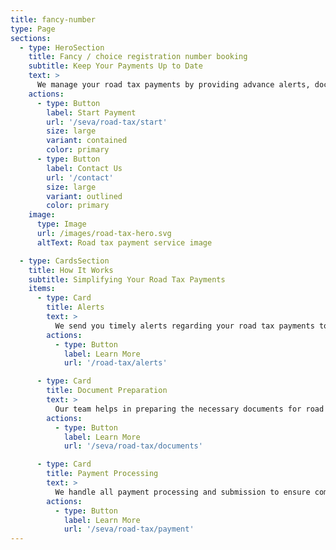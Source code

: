 ```yaml
---
title: fancy-number
type: Page
sections:
  - type: HeroSection
    title: Fancy / choice registration number booking
    subtitle: Keep Your Payments Up to Date
    text: >
      We manage your road tax payments by providing advance alerts, document preparation, and payment processing.
    actions:
      - type: Button
        label: Start Payment
        url: '/seva/road-tax/start'
        size: large
        variant: contained
        color: primary
      - type: Button
        label: Contact Us
        url: '/contact'
        size: large
        variant: outlined
        color: primary
    image:
      type: Image
      url: /images/road-tax-hero.svg
      altText: Road tax payment service image

  - type: CardsSection
    title: How It Works
    subtitle: Simplifying Your Road Tax Payments
    items:
      - type: Card
        title: Alerts
        text: >
          We send you timely alerts regarding your road tax payments to ensure you never miss a deadline.
        actions:
          - type: Button
            label: Learn More
            url: '/road-tax/alerts'

      - type: Card
        title: Document Preparation
        text: >
          Our team helps in preparing the necessary documents for road tax payments.
        actions:
          - type: Button
            label: Learn More
            url: '/seva/road-tax/documents'

      - type: Card
        title: Payment Processing
        text: >
          We handle all payment processing and submission to ensure compliance.
        actions:
          - type: Button
            label: Learn More
            url: '/seva/road-tax/payment'
---
```

